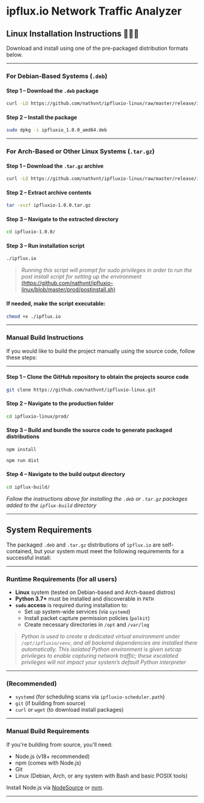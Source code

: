 # ipflux.io Network Traffic Analyzer 

## Linux Installation Instructions 🐧🐧🐧

Download and install using one of the pre-packaged distribution formats below.
 
---

### For Debian-Based Systems (`.deb`)

#### Step 1 – Download the `.deb` package

```bash
curl -LO https://github.com/nathvnt/ipfluxio-linux/raw/master/release/ipfluxio_1.0.0_amd64.deb
```

#### Step 2 – Install the package

```bash
sudo dpkg -i ipfluxio_1.0.0_amd64.deb
```

---

### For Arch-Based or Other Linux Systems (`.tar.gz`)

#### Step 1 – Download the `.tar.gz` archive

```bash
curl -LO https://github.com/nathvnt/ipfluxio-linux/raw/master/release/ipfluxio-1.0.0.tar.gz
```

#### Step 2 – Extract archive contents

```bash
tar -xvzf ipfluxio-1.0.0.tar.gz
```

#### Step 3 – Navigate to the extracted directory

```bash
cd ipfluxio-1.0.0/
```

#### Step 3 – Run installation script

```bash
./ipflux.io 
```

> *Running this script will prompt for sudo privileges in order to run the post install script for setting up the environment* [  (https://github.com/nathvnt/ipfluxio-linux/blob/master/prod/postinstall.sh)  ](https://github.com/nathvnt/ipfluxio-linux/blob/master/prod/postinstall.sh)

#### If needed, make the script executable:

```bash
chmod +x ./ipflux.io
```

---
### Manual Build Instructions

If you would like to build the project manually using the source code, follow these steps:

---

#### Step 1 – Clone the GitHub repository to obtain the projects source code

```bash
git clone https://github.com/nathvnt/ipfluxio-linux.git
```

#### Step 2 – Navigate to the production folder

```bash
cd ipfluxio-linux/prod/
```

#### Step 3 – Build and bundle the source code to generate packaged distributions

```bash
npm install 
```

```bash
npm run dist
```

#### Step 4 – Navigate to the build output directory

```bash
cd ipflux-build/
```
*Follow the instructions above for installing the `.deb` or `.tar.gz` packages added to the `ipflux-build` directory*

---
## System Requirements

The packaged `.deb` and `.tar.gz` distributions of `ipflux.io` are self-contained, but your system must meet the following requirements for a successful install:

---

### Runtime Requirements (for all users)

- **Linux** system (tested on Debian-based and Arch-based distros)
- **Python 3.7+** must be installed and discoverable in `PATH`
- **`sudo` access** is required during installation to:
  - Set up system-wide services (via `systemd`)
  - Install packet capture permission policies (`polkit`)
  - Create necessary directories in `/opt` and `/var/log`

> *Python is used to create a dedicated virtual environment under `/opt/ipfluxio/venv`, and all backend dependencies are installed there automatically. This isolated Python environment is given setcap privileges to enable capturing network traffic; these escalated privileges will not impact your system’s default Python interpreter*

---
### (Recommended)

- `systemd` (for scheduling scans via `ipfluxio-scheduler.path`)
- `git` (if building from source)
- `curl` or `wget` (to download install packages)

---

### Manual Build Requirements

If you're building from source, you'll need:

- Node.js (v18+ recommended)
- npm (comes with Node.js)
- Git
- Linux (Debian, Arch, or any system with Bash and basic POSIX tools)

Install Node.js via [NodeSource](https://github.com/nodesource/distributions) or [nvm](https://github.com/nvm-sh/nvm).

---



